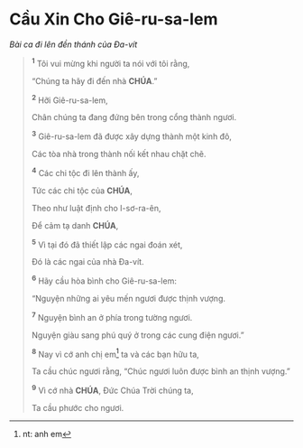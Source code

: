 # Cầu Xin Cho Giê-ru-sa-lem

_Bài ca đi lên đền thánh của Đa-vít_

> <sup><b>1</b></sup> Tôi vui mừng khi người ta nói với tôi rằng,
>
> “Chúng ta hãy đi đến nhà **CHÚA**.”
>
> <sup><b>2</b></sup> Hỡi Giê-ru-sa-lem,
>
> Chân chúng ta đang đứng bên trong cổng thành ngươi.
>
> <sup><b>3</b></sup> Giê-ru-sa-lem đã được xây dựng thành một kinh đô,
>
> Các tòa nhà trong thành nối kết nhau chặt chẽ.
>
> <sup><b>4</b></sup> Các chi tộc đi lên thành ấy,
>
> Tức các chi tộc của **CHÚA**,
>
> Theo như luật định cho I-sơ-ra-ên,
>
> Để cảm tạ danh **CHÚA**,
>
> <sup><b>5</b></sup> Vì tại đó đã thiết lập các ngai đoán xét,
>
> Đó là các ngai của nhà Đa-vít.
>
> <sup><b>6</b></sup> Hãy cầu hòa bình cho Giê-ru-sa-lem:
>
> “Nguyện những ai yêu mến ngươi được thịnh vượng.
>
> <sup><b>7</b></sup> Nguyện bình an ở phía trong tường ngươi.
>
> Nguyện giàu sang phú quý ở trong các cung điện ngươi.”
>
> <sup><b>8</b></sup> Nay vì cớ anh chị em[^1-79502993-96d7-44f2-a910-2b8e21368767] ta và các bạn hữu ta,
>
> Ta cầu chúc ngươi rằng, “Chúc ngươi luôn được bình an thịnh vượng.”
>
> <sup><b>9</b></sup> Vì cớ nhà **CHÚA**, Đức Chúa Trời chúng ta,
>
> Ta cầu phước cho ngươi.

[^1-79502993-96d7-44f2-a910-2b8e21368767]: nt: anh em
